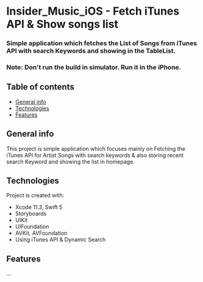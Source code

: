 # Insider_Music_iOS - Fetch iTunes API & Show songs list

### Simple application which fetches the List of Songs from iTunes API with search Keywords and showing in the TableList.

### Note: Don't run the build in simulator. Run it in the iPhone.

## Table of contents
* [General info](#general-info)
* [Technologies](#technologies)
* [Features](#features)

## General info
This project is simple application which focuses mainly on Fetching the iTunes API for Artist Songs with search keywords 
& also storing recent search Keyword and showing the list in homepage.
    
## Technologies
Project is created with:
* Xcode 11.3, Swift 5
* Storyboards
* UIKit
* UIFoundation
* AVKit, AVFoundation
* Using iTunes API & Dynamic Search
    
## Features
...
